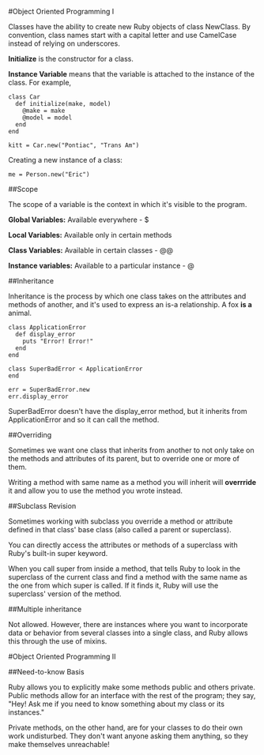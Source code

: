 #Object Oriented Programming I

Classes have the ability to create new Ruby objects of class NewClass. By convention, class names start with a capital
letter and use CamelCase instead of relying on underscores.

**Initialize** is the constructor for a class.

**Instance Variable** means that the variable is attached to the instance of the class. For example,

```
class Car
  def initialize(make, model)
    @make = make
    @model = model
  end
end

kitt = Car.new("Pontiac", "Trans Am")
```

Creating a new instance of a class:

```
me = Person.new("Eric")
```

##Scope

The scope of a variable is the context in which it's visible to the program.

**Global Variables:** Available everywhere - $

**Local Variables:** Available only in certain methods 

**Class Variables:** Available in certain classes - @@

**Instance variables:** Available to a particular instance - @

##Inheritance

Inheritance is the process by which one class takes on the attributes and methods of another, and it's used to express an is-a relationship. A fox **is a** animal.

```
class ApplicationError
  def display_error
    puts "Error! Error!"
  end
end

class SuperBadError < ApplicationError
end

err = SuperBadError.new
err.display_error
```

SuperBadError doesn't have the display_error method, but it inherits from ApplicationError and so it can call the method.

##Overriding

Sometimes we want one class that inherits from another to not only take on the methods and attributes of its parent, but to override one or more of them.

Writing a method with same name as a method you will inherit will **overrride** it and allow you to use the method you wrote instead.

##Subclass Revision

Sometimes working with subclass you override a method or attribute defined in that class' base class (also called a parent or superclass).

You can directly access the attributes or methods of a superclass with Ruby's built-in super keyword.

When you call super from inside a method, that tells Ruby to look in the superclass of the current class and find a method with the same name as the one from which super is called. If it finds it, Ruby will use the superclass' version of the method.

##Multiple inheritance

Not allowed. However, there are instances where you want to incorporate data or behavior from several classes into a single class, and Ruby allows this through the use of mixins. 

#Object Oriented Programming II

##Need-to-know Basis

Ruby allows you to explicitly make some methods public and others private. Public methods allow for an interface with the rest of the program; they say, "Hey! Ask me if you need to know something about my class or its instances."

Private methods, on the other hand, are for your classes to do their own work undisturbed. They don't want anyone asking them anything, so they make themselves unreachable!
